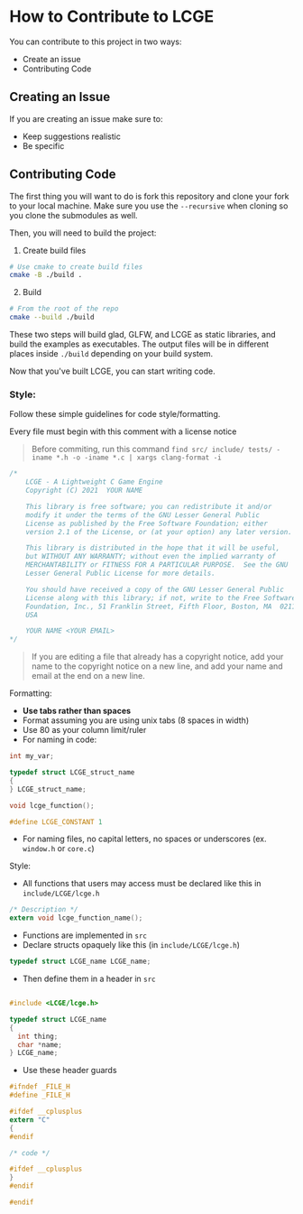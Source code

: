 # How to Contribute to LCGE

You can contribute to this project in two ways:

- Create an issue
- Contributing Code

## Creating an Issue

If you are creating an issue make sure to:

- Keep suggestions realistic
- Be specific

## Contributing Code

The first thing you will want to do is fork this repository and clone your fork to your local machine.
Make sure you use the `--recursive` when cloning so you clone the submodules as well.

Then, you will need to build the project:

1. Create build files

```sh
# Use cmake to create build files
cmake -B ./build .
```

2. Build

```sh
# From the root of the repo
cmake --build ./build
```

These two steps will build glad, GLFW, and LCGE as static libraries, and build the examples as executables.
The output files will be in different places inside `./build` depending on your build system.

Now that you've built LCGE, you can start writing code.

### Style:

Follow these simple guidelines for code style/formatting.

Every file must begin with this comment with a license notice

> Before commiting, run this command `find src/ include/ tests/ -iname *.h -o -iname *.c | xargs clang-format -i`

```c
/*
    LCGE - A Lightweight C Game Engine
    Copyright (C) 2021  YOUR NAME

    This library is free software; you can redistribute it and/or
    modify it under the terms of the GNU Lesser General Public
    License as published by the Free Software Foundation; either
    version 2.1 of the License, or (at your option) any later version.

    This library is distributed in the hope that it will be useful,
    but WITHOUT ANY WARRANTY; without even the implied warranty of
    MERCHANTABILITY or FITNESS FOR A PARTICULAR PURPOSE.  See the GNU
    Lesser General Public License for more details.

    You should have received a copy of the GNU Lesser General Public
    License along with this library; if not, write to the Free Software
    Foundation, Inc., 51 Franklin Street, Fifth Floor, Boston, MA  02110-1301
    USA

    YOUR NAME <YOUR EMAIL>
*/
```

> If you are editing a file that already has a copyright notice, add your name to the copyright notice on a new line, and add your name and email at the end on a new line.

Formatting:

- **Use tabs rather than spaces**
- Format assuming you are using unix tabs (8 spaces in width)
- Use 80 as your column limit/ruler
- For naming in code:

```c
int my_var;

typedef struct LCGE_struct_name
{
} LCGE_struct_name;

void lcge_function();

#define LCGE_CONSTANT 1
```

- For naming files, no capital letters, no spaces or underscores (ex. `window.h` or `core.c`)

Style:

- All functions that users may access must be declared like this in `include/LCGE/lcge.h`

```c
/* Description */
extern void lcge_function_name();
```

- Functions are implemented in `src`
- Declare structs opaquely like this (in `include/LCGE/lcge.h`)

```c
typedef struct LCGE_name LCGE_name;
```

- Then define them in a header in `src`

```c

#include <LCGE/lcge.h>

typedef struct LCGE_name
{
  int thing;
  char *name;
} LCGE_name;
```

- Use these header guards

```c
#ifndef _FILE_H
#define _FILE_H

#ifdef __cplusplus
extern "C"
{
#endif

/* code */

#ifdef __cplusplus
}
#endif

#endif
```
